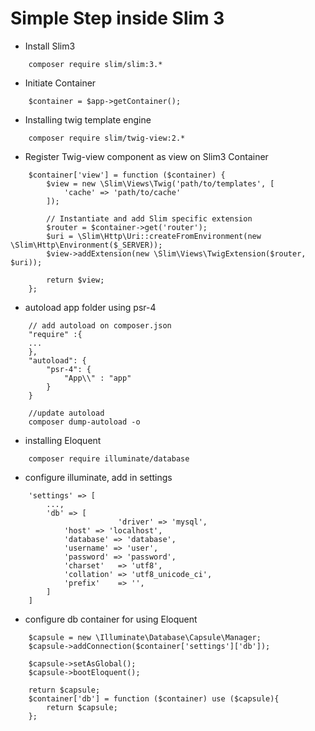 # Simple Step inside Slim 3
- Install Slim3
```
    composer require slim/slim:3.*
```

- Initiate Container 
```
    $container = $app->getContainer();
```

- Installing twig template engine
```
    composer require slim/twig-view:2.*
```

- Register Twig-view component as view on Slim3 Container
```
    $container['view'] = function ($container) {
        $view = new \Slim\Views\Twig('path/to/templates', [
            'cache' => 'path/to/cache'
        ]);

        // Instantiate and add Slim specific extension
        $router = $container->get('router');
        $uri = \Slim\Http\Uri::createFromEnvironment(new \Slim\Http\Environment($_SERVER));
        $view->addExtension(new \Slim\Views\TwigExtension($router, $uri));

        return $view;
    };
```

- autoload app folder using psr-4
```
    // add autoload on composer.json
    "require" :{
    ...
    },
    "autoload": {
        "psr-4": {
            "App\\" : "app"
        }
    }

    //update autoload
    composer dump-autoload -o 
```

- installing Eloquent
```
    composer require illuminate/database
```

- configure illuminate, add in settings
```
    'settings' => [
        ...,
        'db' => [
                        'driver' => 'mysql',
            'host' => 'localhost',
            'database' => 'database',
            'username' => 'user',
            'password' => 'password',
            'charset'   => 'utf8',
            'collation' => 'utf8_unicode_ci',
            'prefix'    => '',
        ]
    ]
```

- configure db container for using Eloquent
```
    $capsule = new \Illuminate\Database\Capsule\Manager;
    $capsule->addConnection($container['settings']['db']);

    $capsule->setAsGlobal();
    $capsule->bootEloquent();

    return $capsule;
    $container['db'] = function ($container) use ($capsule){
        return $capsule;
    };
```